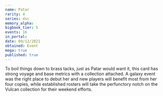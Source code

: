 ```yaml
---
name: Patar
rarity: 4
series: dsc
memory_alpha:
bigbook_tier: 5
events: 16
in_portal:
date: 09/12/2021
obtained: Event
mega: true
published: true
---
```


To boil things down to brass tacks, just as Patar would want it, this card has strong voyage and base metrics with a collection attached. A galaxy event was the right place to debut her and new players will benefit most from her four copies, while established rosters will take the perfunctory notch on the Vulcan collection for their weekend efforts.

